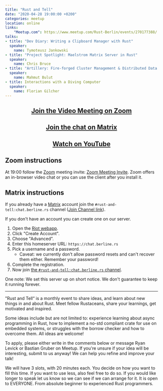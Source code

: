 ```yaml
---
title: "Rust and Tell"
date: "2020-04-28 19:00:00 +0200"
categories: meetup
location: online
links:
    "Meetup.com": https://www.meetup.com/Rust-Berlin/events/270177388/
talks:
- title: "Dev Diary: Writing a Clipboard Manager with Rust"
  speaker:
    name: Tymoteusz Jankowski
- title: "Project Spotlight: Maelstrom Matrix Server in Rust"
  speaker:
    name: Chris Bruce
- title: "Artillery: Fire-forged Cluster Management & Distributed Data Protocol"
  speaker:
    name: Mahmut Bulut
- title: Interactions with a Diving Computer
  speaker:
    name: Florian Gilcher
---
```


<center>
    <h2><a href="https://zoom.us/j/98642967897">Join the Video Meeting on Zoom</a></h2>
    <h2><a href="https://matrix.to/#/!nScYCdqWQUsTkFRJMb:chat.berline.rs">Join the chat on Matrix</a></h2>
    <h2><a href="https://www.youtube.com/watch?v=FoOhuEHwRCw">Watch on YouTube</a></h2>
</center>

## Zoom instructions

At 19:00 follow the [Zoom][] meeting invite: [Zoom Meeting Invite](https://zoom.us/j/98642967897).
Zoom offers an in-browser video chat or you can use the client after you install it.

## Matrix instructions

If you already have a [Matrix][] account join the `#rust-and-tell:chat.berline.rs` channel ([Join Channel link][channel]).

If you don't have an account you can create one on our server.

1. Open the [Riot webapp][riot].
2. Click "Create Account".
3. Choose "Advanced".
4. Enter this homeserver URL: `https://chat.berline.rs`
5. Pick a username and a password.
    * Caveat: we currently don't allow password resets and can't recover them either. Remember your password!
6. Complete the registration.
7. Now join [the `#rust-and-tell:chat.berline.rs` channel][channel].

One note: We set this server up on short notice.
We don't guarantee to keep it running forever.

[Zoom]: https://zoom.us/
[Matrix]: https://matrix.org/
[riot]: https://riot.im/app/#/welcome
[matrix-clients]: https://matrix.org/clients
[channel]: https://matrix.to/#/!nScYCdqWQUsTkFRJMb:chat.berline.rs

---

"Rust and Tell“ is a monthly event to share ideas, and learn about new things in and about Rust. Meet fellow Rustaceans, share your learnings, get motivated and inspired.

Some ideas include but are not limited to: experience learning about async programming in Rust, how to implement a no-std compliant crate for use on embedded systems, or struggles with the borrow checker and how to overcome them. All ideas are welcome!

To apply, please either write in the comments below or message Ryan Levick or Bastian Gruber on Meetup. If you're unsure if your idea will be interesting, submit to us anyway! We can help you refine and improve your talk!

We will have 3 slots, with 20 minutes each. You decide on how you want to fill this time. If you want to use less, also feel free to do so. If you would like longer to speak let us know so we can see if we can arrange for it. It is open to EVERYONE. From absolute beginner to experienced Rust programmers.

